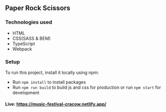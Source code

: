 ## Paper Rock Scissors

### Technologies used

- HTML
- CSS(SASS & BEM)
- TypeScript
- Webpack

### Setup

To run this project, install it locally using npm:

- Run ```npm install``` to install packages
- Run ```npm run build``` to build js and css for production or run ```npm start``` for development

#### Live: https://music-festival-cracow.netlify.app/